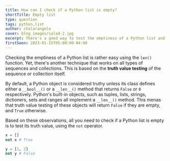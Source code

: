 ```yaml
---
title: How can I check if a Python list is empty?
shortTitle: Empty list
type: question
tags: python,list
author: chalarangelo
cover: blog_images/salad-2.jpg
excerpt: There's a good way to test the emptiness of a Python list and a better one. Which one are you using?
firstSeen: 2023-01-15T05:00:00-04:00
---
```


Checking the emptiness of a Python list is rather easy using the `len()` function. Yet, there's another technique that works on all types of sequences and collections. This is based on the **truth value testing** of the sequence or collection itself.

By default, a Python object is considered truthy unless its class defines either a `__bool__()` or a `__len__()` method that returns `False` or `0` respectively. Python's built-in objects, such as tuples, lists, strings, dictioners, sets and ranges all implement a `__len__()` method. This menas that truth value testing of these objects will return `False` if they are empty, and `True` otherwise.

Based on these observations, all you need to check if a Python list is empty is to test its truth value, using the `not` operator.

```py
x = []
not x # True

y = [1, 2]
not y # False
```
